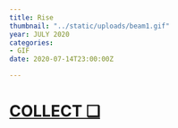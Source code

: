 ```yaml
---
title: Rise
thumbnail: "../static/uploads/beam1.gif"
year: JULY 2020
categories:
- GIF
date: 2020-07-14T23:00:00Z

---
```

# [COLLECT ❑]()